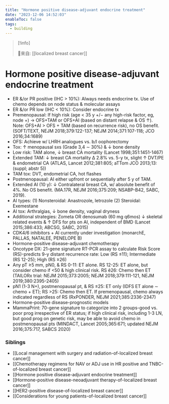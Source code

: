 ```yaml
---
title: "Hormone positive disease-adjuvant endocrine treatment"
date: "2023-12-06 14:52:03"
enableToc: false
tags:
  - building
---
```

> [!info]
>
> 🌱來自: [[localized breast cancer]]
# Hormone positive disease-adjuvant endocrine treatment
- ER &/or PR positive (IHC > 10%): Always needs endocrine tx. Use of chemo depends on node status & molecular assays
- ER &/or PR low (IHC < 10%): Consider endocrine tx
- Premenopausal: If high risk (age < 35 y +/− any high-risk factor, eg, node +) → OFS+TAM or OFS+AI (based on distant relapse & OS ↑). Note: OFS+AI > OFS + TAM (based on recurrence risk), no OS benefit. (SOFT/TEXT, NEJM 2018;379:122-137; NEJM 2014;371:107-118; JCO 2016;34:1689)
- OFS: Achieve w/ LHRH analogues vs. b/l oophorectomy
- Tox: ↑ menopausal sxs (Grade 3,4 ∼ 30%) & ↓ bone density
- Low risk: TAM alone, ↓ breast CA mortality (Lancet 1998;351:1451-1467)
- Extended TAM: ↓ breast CA mortality Δ 2.8% vs. 5-y tx, slight ↑ DVT/PE & endometrial CA (ATLAS, Lancet 2012;381:805; aTTom JCO 2013;13:(suppl; abstr 5))
- TAM tox: DVT, endometrial CA, hot flashes
- Postmenopausal: AI either upfront or sequentially after 5 y of TAM.
- Extended AI (10 y): ↓ Contralateral breast CA, w/ absolute benefit of 4%. No OS benefit. (MA.17R, NEJM 2016;375:209; NSABP-B42, SABC, 2019).
- AI types: (1) Nonsteroidal: Anastrozole, letrozole (2) Steroidal: Exemestane
- AI tox: Arthralgias, ↓ bone density, vaginal dryness
- Additional strategies: Zometa OR denosumab (60 mg q6mos) ↓ skeletal related events & ↑ DFS for pts on AI, independent of BMD (Lancet 2015;386:433; ABCSG, SABC, 2015)
- CDK4/6 inhibitors + AI currently under investigation (monarchE, PALLAS, NATALEE, PENELOPE B)
- Hormone-positive disease-adjuvant chemotherapy
- Oncotype DX: 21-gene signature RT-PCR assay to calculate Risk Score (RS)-predicts 9-y distant recurrence rate: Low (RS ≤11); Intermediate (RS 12-25); High (RS ≥26)
- Any pT ≥5 mm, pN0, & RS 0-11: ET alone. RS 12-25: ET alone, but consider chemo if <50 & high clinical risk. RS ê26: Chemo then ET (TAILORx trial: NEJM 2015;373:2005; NEJM 2018;379:111-121, NEJM 2019;380:2395-2405)
- pN1 (1-3 N+), postmenopausal pt, & RS ≤25: ET only (IDFS ET alone ∼ chemo + ET); RS >25: Chemo then ET. If premenopausal, chemo always indicated regardless of RS (RxPONDER, NEJM 2021;385:2336-2347)
- Hormone-positive disease-prognostic models
- MammaPrint: 70-gene signature to categorize into 2 groups-good vs. poor prog irrespective of ER status; if high clinical risk, including 1-3 LN, but good prog on genetic risk, may be able to avoid chemo in postmenopausal pts (MINDACT, Lancet 2005;365:671; updated NEJM 2016;375:717, SABCS 2020)
### Siblings
- [[Local management with surgery and radiation-of-localized breast cancer]]
- [[Chemotherapy regimens for NAV or ADJ use in HR positive and TNBC-of-localized breast cancer]]
- [[Hormone positive disease-adjuvant endocrine treatment]]
- [[Hormone-positive disease-neoadjuvant therapy-of-localized breast cancer]]
- [[HER2-positive disease-of-localized breast cancer]]
- [[Considerations for young patients-of-localized breast cancer]]
